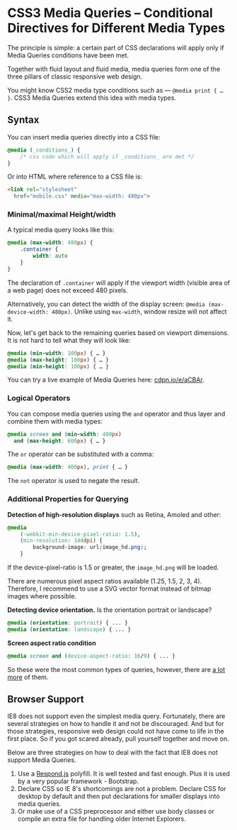 CSS3 Media Queries – Conditional Directives for Different Media Types
=====================================================================

The principle is simple: a certain part of CSS declarations will apply only if
Media Queries conditions have been met.

Together with fluid layout and fluid media, media queries form one of the three
pillars of classic responsive web design.

You might know CSS2 media type conditions such as — `@media print { … }`. CSS3
Media Queries extend this idea with media types.

Syntax
------

You can insert media queries directly into a CSS file:

```css
@media (_conditions_) {
    /* css code which will apply if _conditions_ are met */
}
```

Or into HTML where reference to a CSS file is:

```html
<link rel="stylesheet"
  href="mobile.css" media="max-width: 480px">
```

### Minimal/maximal Height/width

A typical media query looks like this:

```css
@media (max-width: 480px) {
    .container {
        width: auto
    }
}
```

The declaration of `.container` will apply if the viewport width (visible area
of a web page) does not exceed 480 pixels.

Alternatively, you can detect the width of the display screen: `@media
(max-device-width: 480px)`. Unlike using `max-width`, window resize will not
affect it.

Now, let's get back to the remaining queries based on viewport dimensions. It is
not hard to tell what they will look like:

```css
@media (min-width: 100px) { … }
@media (max-height: 100px) { … }
@media (min-height: 100px) { … }
```

You can try a live example of Media Queries here:
[cdpn.io/e/aCBAr](http://cdpn.io/e/aCBAr).

### Logical Operators

You can compose media queries using the `and` operator and thus layer and
combine them with media types:

```css
@media screen and (min-width: 400px)
  and (max-height: 600px) { … }
```

The `or` operator can be substituted with a comma:

```css
@media (max-width: 400px), print { … }
```

The `not` operator is used to negate the result.

### Additional Properties for Querying

**Detection of high-resolution displays** such as Retina, Amoled and other:

```css
@media
    (-webkit-min-device-pixel-ratio: 1.5),
    (min-resolution: 144dpi) {
        background-image: url(image_hd.png);
    }
```

If the device-pixel-ratio is 1.5 or greater, the `image_hd.png` will be loaded.

There are numerous pixel aspect ratios available (1.25, 1.5, 2, 3, 4).
Therefore, I recommend to use a SVG vector format instead of bitmap images where
possible.

**Detecting device orientation.** Is the orientation portrait or landscape?

```css
@media (orientation: portrait) { ... }
@media (orientation: landscape) { ... }
```

**Screen aspect ratio condition**

```css
@media screen and (device-aspect-ratio: 16/9) { ... }
```

So these were the most common types of queries, however, there are [a lot
more](http://www.opera.com/docs/specs/presto26/css/mediaqueries/) of them.

Browser Support
---------------

IE8 does not support even the simplest media query. Fortunately, there are
several strategies on how to handle it and not be discouraged. And but for those
strategies, responsive web design could not have come to life in the first
place. So if you got scared already, pull yourself together and move on.

Below are three strategies on how to deal with the fact that IE8 does not
support Media Queries.

1.  Use a [Respond.js](https://github.com/scottjehl/Respond) polyfill. It is
    well tested and fast enough. Plus it is used by a very popular framework -
    Bootstrap.
2.  Declare CSS so IE 8's shortcomings are not a problem. Declare CSS for
    desktop by default and then put declarations for smaller displays into media
    queries.
3.  Or make use of a CSS preprocessor and either use body classes or compile an
    extra file for handling older Internet Explorers.

